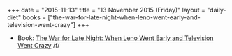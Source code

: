 +++
date = "2015-11-13"
title = "13 November 2015 (Friday)"
layout = "daily-diet"
books = ["the-war-for-late-night-when-leno-went-early-and-television-went-crazy"]
+++


* Book: [The War for Late Night: When Leno Went Early and Television Went Crazy](/books/the-war-for-late-night-when-leno-went-early-and-television-went-crazy) /f/